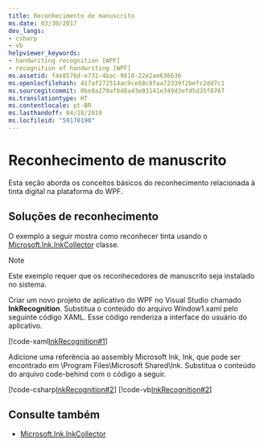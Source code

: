```yaml
---
title: Reconhecimento de manuscrito
ms.date: 03/30/2017
dev_langs:
- csharp
- vb
helpviewer_keywords:
- handwriting recognition [WPF]
- recognition of handwriting [WPF]
ms.assetid: f4e8576d-e731-4bac-9818-22e2ae636636
ms.openlocfilehash: 417af272514ac9ce68c8faa72339f2befc2dd7c1
ms.sourcegitcommit: 0be8a279af6d8a43e03141e349d3efd5d35f8767
ms.translationtype: HT
ms.contentlocale: pt-BR
ms.lasthandoff: 04/18/2019
ms.locfileid: "59170190"
---
```

# <a name="handwriting-recognition"></a>Reconhecimento de manuscrito
Esta seção aborda os conceitos básicos do reconhecimento relacionada à tinta digital na plataforma do WPF.  
  
## <a name="recognition-solutions"></a>Soluções de reconhecimento  
 O exemplo a seguir mostra como reconhecer tinta usando o [Microsoft.Ink.InkCollector](https://docs.microsoft.com/previous-versions/dotnet/netframework-3.5/ms583683(v=vs.90)) classe.  
  
> [!NOTE]
>  Este exemplo requer que os reconhecedores de manuscrito seja instalado no sistema.  
  
 Criar um novo projeto de aplicativo do WPF no Visual Studio chamado **InkRecognition**. Substitua o conteúdo do arquivo Window1.xaml pelo seguinte código XAML. Esse código renderiza a interface do usuário do aplicativo.  
  
 [!code-xaml[InkRecognition#1](~/samples/snippets/csharp/VS_Snippets_Wpf/InkRecognition/CSharp/Window1.xaml#1)]  
  
 Adicione uma referência ao assembly Microsoft Ink, Ink, que pode ser encontrado em \Program Files\Microsoft Shared\Ink. Substitua o conteúdo do arquivo code-behind com o código a seguir.  
  
 [!code-csharp[InkRecognition#2](~/samples/snippets/csharp/VS_Snippets_Wpf/InkRecognition/CSharp/Window1.xaml.cs#2)]
 [!code-vb[InkRecognition#2](~/samples/snippets/visualbasic/VS_Snippets_Wpf/InkRecognition/VisualBasic/Window1.xaml.vb#2)]  
  
## <a name="see-also"></a>Consulte também

- [Microsoft.Ink.InkCollector](https://docs.microsoft.com/previous-versions/dotnet/netframework-3.5/ms583683(v=vs.90))
